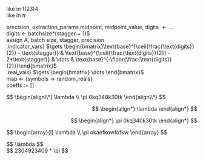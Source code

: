 like in $1(23)4$  
like in $\pi$  

precision, extraction_params midpoint, midpoint_value, digits $\gets \dots$  
digits $\gets$ batchsize*(stagger + 1)$  
assign A, batch size, stagger, precision  
.indicator\_vars} $\gets \begin{bmatrix}\text{base}^{\ceil{\frac{\text{digits}}{2}} - \text{stagger}} & \text{base}^{\ceil{\frac{\text{digits}}{2}} - 2*\text{stagger}} & \dots & \text{base}^{-\floor{\frac{\text{digits}} {2}}}\end{bmatrix}$  
.real_vals} $\gets \begin{bmatrix} \dots \end{bmatrix}$  
map $\gets$ {symbols $\rightarrow$ random_reals}  
coeffs $:=$ \[\]  

<p style="text-align: left;">
$$
\begin{align\\*}
\lambda \\
\pi 0kq340k30tk
\end{align\\*}
$$
</p>

<p align="right">
  $$
\begin{align*}
\lambda
\end{align*}
$$
</p>

<p align="right">
  $$
\begin{align*}
\pi 0kq340k30tk
\end{align*}
$$
</p>

<p style="text-align: left;">
$$
\begin{array}{l}
\lambda \\
\pi okaefkowfofkw
\end{array}
$$
</p>

<p align="left">
$$ \lambda $$
<br>
$$ 2304923409 * \pi $$
</p>

